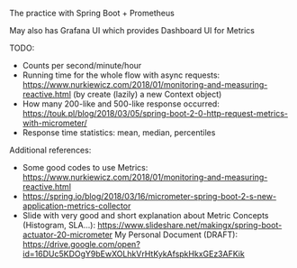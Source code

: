 The practice with Spring Boot + Prometheus

May also has Grafana UI which provides Dashboard UI for Metrics

TODO:
+ Counts per second/minute/hour
+ Running time for the whole flow with async requests: https://www.nurkiewicz.com/2018/01/monitoring-and-measuring-reactive.html (by create (lazily) a new Context object)
+ How many 200-like and 500-like response occurred: https://touk.pl/blog/2018/03/05/spring-boot-2-0-http-request-metrics-with-micrometer/
+ Response time statistics: mean, median, percentiles

Additional references:
+ Some good codes to use Metrics: https://www.nurkiewicz.com/2018/01/monitoring-and-measuring-reactive.html
+ https://spring.io/blog/2018/03/16/micrometer-spring-boot-2-s-new-application-metrics-collector
+ Slide with very good and short explanation about Metric Concepts (Histogram, SLA...): https://www.slideshare.net/makingx/spring-boot-actuator-20-micrometer 
My Personal Document (DRAFT): https://drive.google.com/open?id=16DUc5KDOgY9bEwXOLhkVrHtKykAfspkHkxGEz3AFKik

